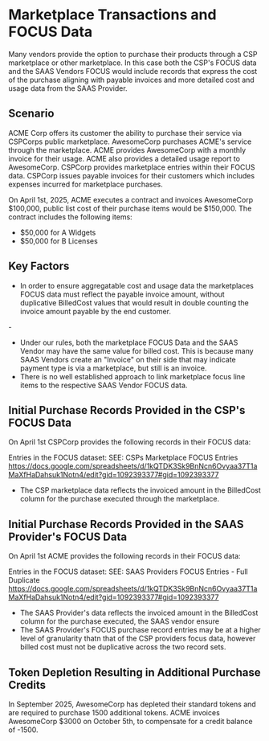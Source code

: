 # Marketplace Transactions and FOCUS Data

Many vendors provide the option to purchase their products through a CSP marketplace or other marketplace. In this case both the CSP's FOCUS data and the SAAS Vendors FOCUS would include records that express the cost of the purchase aligning with payable invoices and more detailed cost and usage data from the SAAS Provider.

## Scenario

ACME Corp offers its customer the ability to purchase their service via CSPCorps public marketplace. AwesomeCorp purchases ACME's service through the marketplace. ACME provides AwesomeCorp with a monthly invoice for their usage. ACME also provides a detailed usage report to AwesomeCorp. CSPCorp provides marketplace entries within their FOCUS data. CSPCorp issues payable invoices for their customers which includes expenses incurred for marketplace purchases.  

On April 1st, 2025, ACME executes a contract  and invoices AwesomeCorp $100,000, public list cost of their purchase items would be $150,000.
The contract includes the following items:
- $50,000 for A Widgets
- $50,000 for B Licenses

## Key Factors
- In order to ensure aggregatable cost and usage data the marketplaces FOCUS data must reflect the payable invoice amount, without duplicative BilledCost values that would result in double counting the invoice amount payable by the end customer. 

-<TODO SNAGS>
- Under our rules, both the marketplace FOCUS Data and the SAAS Vendor may have the same value for billed cost. This is because many SAAS Vendors create an "Invoice" on their side that may indicate payment type is via a marketplace, but still is an invoice. 
- There is no well established approach to link marketplace focus line items to the respective SAAS Vendor FOCUS data.

## Initial Purchase Records Provided in the CSP's FOCUS Data
On April 1st CSPCorp provides the following records in their FOCUS data:

Entries in the FOCUS dataset:
SEE: CSPs Marketplace FOCUS Entries https://docs.google.com/spreadsheets/d/1kQTDK3Sk9BnNcn6Ovyaa37T1aMaXfHaDahsuk1Notn4/edit?gid=1092393377#gid=1092393377

- The CSP marketplace data reflects the invoiced amount in the BilledCost column for the purchase executed through the marketplace. 

## Initial Purchase Records Provided in the SAAS Provider's FOCUS Data
On April 1st ACME provides the following records in their FOCUS data:

Entries in the FOCUS dataset:
SEE: SAAS Providers FOCUS Entries - Full Duplicate https://docs.google.com/spreadsheets/d/1kQTDK3Sk9BnNcn6Ovyaa37T1aMaXfHaDahsuk1Notn4/edit?gid=1092393377#gid=1092393377

- The SAAS Provider's data reflects the invoiced amount in the BilledCost column for the purchase executed, the SAAS vendor ensure <insert solution to non duplication here>
- The SAAS Provider's FOCUS purchase record entries may be at a higher level of granularity thatn that of the CSP providers focus data, however billed cost must not be duplicative across the two record sets.

## Token Depletion Resulting in Additional Purchase Credits
In September 2025, AwesomeCorp has depleted their standard tokens and are required to purchase 1500 additional tokens. ACME invoices AwesomeCorp $3000 on October 5th, to compensate for a credit balance of -1500. 

